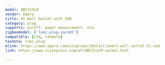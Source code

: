 ```yaml
---
model: QBCZ15LM
vendor: Aqara
title: H1 Wall Outlet with USB
category: plug
supports: on/off, power measurement, ota
zigbeemodel: ['lumi.plug.sacn03']
compatible: [z2m, tasmota]
tasmota: lumi.plug
mlink: https://www.aqara.com/cn/productDetail/smart-wall-outlet-h1-usb
link: https://www.aliexpress.com/af/QBCZ11LM-socket.html

---
```

